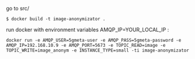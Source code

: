 go to src/
```
$ docker build -t image-anonymizator .
```
run docker with environment variables AMQP_IP=YOUR_LOCAL_IP :
```
docker run -e AMQP_USER=5gmeta-user -e AMQP_PASS=5gmeta-password -e  AMQP_IP=192.168.10.9 -e AMQP_PORT=5673 -e TOPIC_READ=image -e TOPIC_WRITE=image_anonym -e INSTANCE_TYPE=small -ti image-anonymizator
```